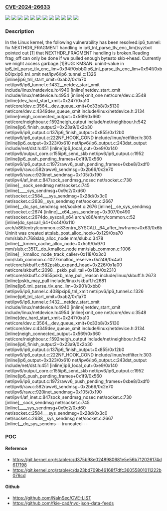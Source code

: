 ### [CVE-2024-26633](https://cve.mitre.org/cgi-bin/cvename.cgi?name=CVE-2024-26633)
![](https://img.shields.io/static/v1?label=Product&message=Linux&color=blue)
![](https://img.shields.io/static/v1?label=Version&message=&color=brightgreen)
![](https://img.shields.io/static/v1?label=Version&message=4.10%20&color=brightgreen)
![](https://img.shields.io/static/v1?label=Version&message=41e07a7e01d951cfd4c9a7dac90c921269d89513%20&color=brightgreen)
![](https://img.shields.io/static/v1?label=Version&message=72bbf335e7aad09c88c50dbdd238f4faabd12174%20&color=brightgreen)
![](https://img.shields.io/static/v1?label=Version&message=a6f6bb6bc04a5f88a31f47a6123d3fbf5ee8d694%20&color=brightgreen)
![](https://img.shields.io/static/v1?label=Version&message=a7fe4e5d06338e1a82b1977eca37400951f99730%20&color=brightgreen)
![](https://img.shields.io/static/v1?label=Version&message=d397f7035d2c754781bbe93b07b94d8cd898620c%20&color=brightgreen)
![](https://img.shields.io/static/v1?label=Version&message=d3d9b59ab32160e3cc4edcf7e5fa7cecb53a7d25%20&color=brightgreen)
![](https://img.shields.io/static/v1?label=Version&message=decccc92ee0a978a1c268b5df16824cb6384ed3c%20&color=brightgreen)
![](https://img.shields.io/static/v1?label=Version&message=fbfa743a9d2a0ffa24251764f10afc13eb21e739%20&color=brightgreen)
![](https://img.shields.io/static/v1?label=Vulnerability&message=n%2Fa&color=blue)

### Description

In the Linux kernel, the following vulnerability has been resolved:ip6_tunnel: fix NEXTHDR_FRAGMENT handling in ip6_tnl_parse_tlv_enc_lim()syzbot pointed out [1] that NEXTHDR_FRAGMENT handling is broken.Reading frag_off can only be done if we pulled enough bytesto skb->head. Currently we might access garbage.[1]BUG: KMSAN: uninit-value in ip6_tnl_parse_tlv_enc_lim+0x94f/0xbb0ip6_tnl_parse_tlv_enc_lim+0x94f/0xbb0ipxip6_tnl_xmit net/ipv6/ip6_tunnel.c:1326 [inline]ip6_tnl_start_xmit+0xab2/0x1a70 net/ipv6/ip6_tunnel.c:1432__netdev_start_xmit include/linux/netdevice.h:4940 [inline]netdev_start_xmit include/linux/netdevice.h:4954 [inline]xmit_one net/core/dev.c:3548 [inline]dev_hard_start_xmit+0x247/0xa10 net/core/dev.c:3564__dev_queue_xmit+0x33b8/0x5130 net/core/dev.c:4349dev_queue_xmit include/linux/netdevice.h:3134 [inline]neigh_connected_output+0x569/0x660 net/core/neighbour.c:1592neigh_output include/net/neighbour.h:542 [inline]ip6_finish_output2+0x23a9/0x2b30 net/ipv6/ip6_output.c:137ip6_finish_output+0x855/0x12b0 net/ipv6/ip6_output.c:222NF_HOOK_COND include/linux/netfilter.h:303 [inline]ip6_output+0x323/0x610 net/ipv6/ip6_output.c:243dst_output include/net/dst.h:451 [inline]ip6_local_out+0xe9/0x140 net/ipv6/output_core.c:155ip6_send_skb net/ipv6/ip6_output.c:1952 [inline]ip6_push_pending_frames+0x1f9/0x560 net/ipv6/ip6_output.c:1972rawv6_push_pending_frames+0xbe8/0xdf0 net/ipv6/raw.c:582rawv6_sendmsg+0x2b66/0x2e70 net/ipv6/raw.c:920inet_sendmsg+0x105/0x190 net/ipv4/af_inet.c:847sock_sendmsg_nosec net/socket.c:730 [inline]__sock_sendmsg net/socket.c:745 [inline]____sys_sendmsg+0x9c2/0xd60 net/socket.c:2584___sys_sendmsg+0x28d/0x3c0 net/socket.c:2638__sys_sendmsg net/socket.c:2667 [inline]__do_sys_sendmsg net/socket.c:2676 [inline]__se_sys_sendmsg net/socket.c:2674 [inline]__x64_sys_sendmsg+0x307/0x490 net/socket.c:2674do_syscall_x64 arch/x86/entry/common.c:52 [inline]do_syscall_64+0x44/0x110 arch/x86/entry/common.c:83entry_SYSCALL_64_after_hwframe+0x63/0x6bUninit was created at:slab_post_alloc_hook+0x129/0xa70 mm/slab.h:768slab_alloc_node mm/slub.c:3478 [inline]__kmem_cache_alloc_node+0x5c9/0x970 mm/slub.c:3517__do_kmalloc_node mm/slab_common.c:1006 [inline]__kmalloc_node_track_caller+0x118/0x3c0 mm/slab_common.c:1027kmalloc_reserve+0x249/0x4a0 net/core/skbuff.c:582pskb_expand_head+0x226/0x1a00 net/core/skbuff.c:2098__pskb_pull_tail+0x13b/0x2310 net/core/skbuff.c:2655pskb_may_pull_reason include/linux/skbuff.h:2673 [inline]pskb_may_pull include/linux/skbuff.h:2681 [inline]ip6_tnl_parse_tlv_enc_lim+0x901/0xbb0 net/ipv6/ip6_tunnel.c:408ipxip6_tnl_xmit net/ipv6/ip6_tunnel.c:1326 [inline]ip6_tnl_start_xmit+0xab2/0x1a70 net/ipv6/ip6_tunnel.c:1432__netdev_start_xmit include/linux/netdevice.h:4940 [inline]netdev_start_xmit include/linux/netdevice.h:4954 [inline]xmit_one net/core/dev.c:3548 [inline]dev_hard_start_xmit+0x247/0xa10 net/core/dev.c:3564__dev_queue_xmit+0x33b8/0x5130 net/core/dev.c:4349dev_queue_xmit include/linux/netdevice.h:3134 [inline]neigh_connected_output+0x569/0x660 net/core/neighbour.c:1592neigh_output include/net/neighbour.h:542 [inline]ip6_finish_output2+0x23a9/0x2b30 net/ipv6/ip6_output.c:137ip6_finish_output+0x855/0x12b0 net/ipv6/ip6_output.c:222NF_HOOK_COND include/linux/netfilter.h:303 [inline]ip6_output+0x323/0x610 net/ipv6/ip6_output.c:243dst_output include/net/dst.h:451 [inline]ip6_local_out+0xe9/0x140 net/ipv6/output_core.c:155ip6_send_skb net/ipv6/ip6_output.c:1952 [inline]ip6_push_pending_frames+0x1f9/0x560 net/ipv6/ip6_output.c:1972rawv6_push_pending_frames+0xbe8/0xdf0 net/ipv6/raw.c:582rawv6_sendmsg+0x2b66/0x2e70 net/ipv6/raw.c:920inet_sendmsg+0x105/0x190 net/ipv4/af_inet.c:847sock_sendmsg_nosec net/socket.c:730 [inline]__sock_sendmsg net/socket.c:745 [inline]____sys_sendmsg+0x9c2/0xd60 net/socket.c:2584___sys_sendmsg+0x28d/0x3c0 net/socket.c:2638__sys_sendmsg net/socket.c:2667 [inline]__do_sys_sendms---truncated---

### POC

#### Reference
- https://git.kernel.org/stable/c/d375b98e0248980681e5e56b712026174d617198
- https://git.kernel.org/stable/c/da23bd709b46168f7dfc36055801011222b076cd

#### Github
- https://github.com/NaInSec/CVE-LIST
- https://github.com/fkie-cad/nvd-json-data-feeds

